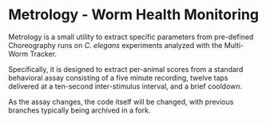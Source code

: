 # Metrology - Worm Health Monitoring

Metrology is a small utility to extract specific parameters from pre-defined
Choreography runs on _C. elegans_ experiments analyzed with the Multi-Worm
Tracker.

Specifically, it is designed to extract per-animal scores from a standard
behavioral assay consisting of a five minute recording, twelve taps
delivered at a ten-second inter-stimulus interval, and a brief cooldown.

As the assay changes, the code itself will be changed, with previous
branches typically being archived in a fork.
